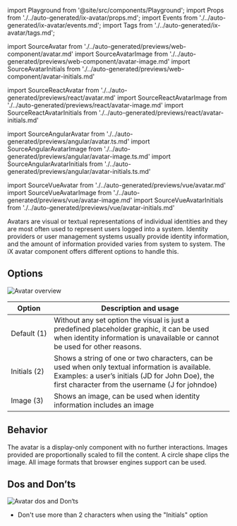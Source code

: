 import Playground from '@site/src/components/Playground';
import Props from './../auto-generated/ix-avatar/props.md';
import Events from './../auto-generated/ix-avatar/events.md';
import Tags from './../auto-generated/ix-avatar/tags.md';

import SourceAvatar from './../auto-generated/previews/web-component/avatar.md'
import SourceAvatarImage from './../auto-generated/previews/web-component/avatar-image.md'
import SourceAvatarInitials from './../auto-generated/previews/web-component/avatar-initials.md'

import SourceReactAvatar from './../auto-generated/previews/react/avatar.md'
import SourceReactAvatarImage from './../auto-generated/previews/react/avatar-image.md'
import SourceReactAvatarInitials from './../auto-generated/previews/react/avatar-initials.md'

import SourceAngularAvatar from './../auto-generated/previews/angular/avatar.ts.md'
import SourceAngularAvatarImage from './../auto-generated/previews/angular/avatar-image.ts.md'
import SourceAngularAvatarInitials from './../auto-generated/previews/angular/avatar-initials.ts.md'

import SourceVueAvatar from './../auto-generated/previews/vue/avatar.md'
import SourceVueAvatarImage from './../auto-generated/previews/vue/avatar-image.md'
import SourceVueAvatarInitials from './../auto-generated/previews/vue/avatar-initials.md'

Avatars are visual or textual representations of individual identities and they are most often used to represent users logged into a system. Identity providers or user management systems usually provide identity information, and the amount of information provided varies from system to system. The iX avatar component offers different options to handle this.

## Options

![Avatar overview](https://www.figma.com/file/wEptRgAezDU1z80Cn3eZ0o/iX-Pattern-Illustrations?type=design&node-id=963-565&mode=design&t=M9CowfOcGyqnSycV-4)

| Option                    | Description and usage                                                                                        |
| -------------------------- | ------------------------------------------------------------------------------------------------------------ |
| Default (1)  | Without any set option the visual is just a predefined placeholder graphic, it can be used when identity information is unavailable or cannot be used for other reasons.|
| Initials (2) | Shows a string of one or two characters, can be used when only textual information is available. Examples: a user’s initials (JD for John Doe), the first character from the username (J for johndoe)|
| Image (3)    | Shows an image, can be used when identity information includes an image|
 
## Behavior
The avatar is a display-only component with no further interactions. Images provided are proportionally scaled to fill the content. A circle shape clips the image. All image formats that browser engines support can be used.

## Dos and Don’ts

![Avatar dos and Don‘ts](https://www.figma.com/file/wEptRgAezDU1z80Cn3eZ0o/iX-Pattern-Illustrations?type=design&node-id=975-13&mode=design&t=SxUA6AcHswBAiIzi-4)

- Don't use more than 2 characters when using the "Initials" option
